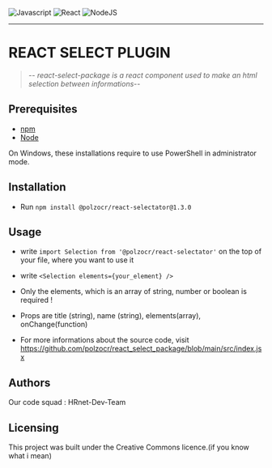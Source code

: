![Javascript](https://img.shields.io/badge/made%20with-Javascript-lightgrey)
![React](https://img.shields.io/badge/-React-red)
![NodeJS](https://img.shields.io/badge/-NodeJS-green)
____________________

# REACT SELECT PLUGIN

> -- _react-select-package is a react component used to make an html selection between informations_--

## Prerequisites

- [npm](https://www.npmjs.com/)
- [Node](https://nodejs.org/en/)

On Windows, these installations require to use PowerShell in administrator mode.


## Installation 

- Run ` npm install @polzocr/react-selectator@1.3.0 `

## Usage

 - write ` import Selection from '@polzocr/react-selectator' ` on the top of your file, where you want to use it
 - write ` <Selection
                elements={your_element}
            /> `
- Only the elements, which is an array of string, number or boolean is required !
- Props are title (string), name (string), elements(array), onChange(function)

- For more informations about the source code, visit https://github.com/polzocr/react_select_package/blob/main/src/index.jsx

## Authors

Our code squad : HRnet-Dev-Team

## Licensing

This project was built under the Creative Commons licence.(if you know what i mean)